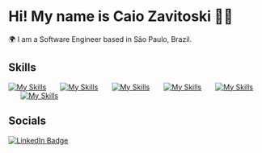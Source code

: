 Hi! My name is  Caio Zavitoski 👨‍💻
========================================================================================================================================

🌍  I am a Software Engineer based in São Paulo, Brazil.

## Skills

[![My Skills](https://skillicons.dev/icons?i=html,css)](https://skillicons.dev) &nbsp;&nbsp;&nbsp;&nbsp;&nbsp; [![My Skills](https://skillicons.dev/icons?i=js,ts)](https://skillicons.dev) &nbsp;&nbsp;&nbsp;&nbsp;&nbsp; [![My Skills](https://skillicons.dev/icons?i=react,next)](https://skillicons.dev) &nbsp;&nbsp;&nbsp;&nbsp;&nbsp; [![My Skills](https://skillicons.dev/icons?i=tailwind,scss)](https://skillicons.dev) &nbsp;&nbsp;&nbsp;&nbsp;&nbsp; [![My Skills](https://skillicons.dev/icons?i=nodejs,nestjs)](https://skillicons.dev) &nbsp;&nbsp;&nbsp;&nbsp;&nbsp; [![My Skills](https://skillicons.dev/icons?i=prisma,postgresql)](https://skillicons.dev)


## Socials

<div id="badges">
  <a href="https://www.linkedin.com/in/caiozavitoski/">
    <img src="https://img.shields.io/badge/LinkedIn-blue?style=for-the-badge&logo=linkedin&logoColor=white" alt="LinkedIn Badge"/>
  </a>
</div>
